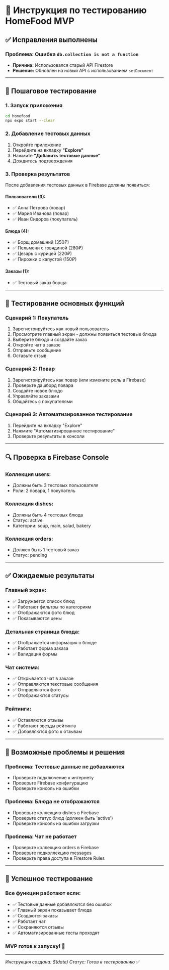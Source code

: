 # 🧪 Инструкция по тестированию HomeFood MVP

## ✅ **Исправления выполнены**

### **Проблема:** Ошибка `db.collection is not a function`
- **Причина:** Использовался старый API Firestore
- **Решение:** Обновлен на новый API с использованием `setDocument`

---

## 🚀 **Пошаговое тестирование**

### **1. Запуск приложения**
```bash
cd homefood
npx expo start --clear
```

### **2. Добавление тестовых данных**
1. Откройте приложение
2. Перейдите на вкладку **"Explore"**
3. Нажмите **"Добавить тестовые данные"**
4. Дождитесь подтверждения

### **3. Проверка результатов**
После добавления тестовых данных в Firebase должны появиться:

#### **Пользователи (3):**
- ✅ Анна Петрова (повар)
- ✅ Мария Иванова (повар)  
- ✅ Иван Сидоров (покупатель)

#### **Блюда (4):**
- ✅ Борщ домашний (350₽)
- ✅ Пельмени с говядиной (280₽)
- ✅ Цезарь с курицей (220₽)
- ✅ Пирожки с капустой (150₽)

#### **Заказы (1):**
- ✅ Тестовый заказ борща

---

## 🎯 **Тестирование основных функций**

### **Сценарий 1: Покупатель**
1. Зарегистрируйтесь как новый пользователь
2. Просмотрите главный экран - должны появиться тестовые блюда
3. Выберите блюдо и создайте заказ
4. Откройте чат в заказе
5. Отправьте сообщение
6. Оставьте отзыв

### **Сценарий 2: Повар**
1. Зарегистрируйтесь как повар (или измените роль в Firebase)
2. Проверьте дашборд повара
3. Создайте новое блюдо
4. Управляйте заказами
5. Общайтесь с покупателями

### **Сценарий 3: Автоматизированное тестирование**
1. Перейдите на вкладку "Explore"
2. Нажмите "Автоматизированное тестирование"
3. Проверьте результаты в консоли

---

## 🔍 **Проверка в Firebase Console**

### **Коллекция users:**
- Должны быть 3 тестовых пользователя
- Роли: 2 повара, 1 покупатель

### **Коллекция dishes:**
- Должны быть 4 тестовых блюда
- Статус: active
- Категории: soup, main, salad, bakery

### **Коллекция orders:**
- Должен быть 1 тестовый заказ
- Статус: pending

---

## ✅ **Ожидаемые результаты**

### **Главный экран:**
- ✅ Загружается список блюд
- ✅ Работают фильтры по категориям
- ✅ Отображаются фото блюд
- ✅ Показываются цены

### **Детальная страница блюда:**
- ✅ Отображается информация о блюде
- ✅ Работает форма заказа
- ✅ Валидация формы

### **Чат система:**
- ✅ Открывается чат в заказе
- ✅ Отправляются текстовые сообщения
- ✅ Отправляются фото
- ✅ Отображаются статусы

### **Рейтинги:**
- ✅ Оставляются отзывы
- ✅ Работают звезды рейтинга
- ✅ Добавляются фото к отзывам

---

## 🐛 **Возможные проблемы и решения**

### **Проблема: Тестовые данные не добавляются**
- Проверьте подключение к интернету
- Проверьте Firebase конфигурацию
- Проверьте консоль на ошибки

### **Проблема: Блюда не отображаются**
- Проверьте коллекцию dishes в Firebase
- Проверьте статус блюд (должен быть 'active')
- Проверьте консоль на ошибки загрузки

### **Проблема: Чат не работает**
- Проверьте коллекцию orders в Firebase
- Проверьте подколлекцию messages
- Проверьте права доступа в Firestore Rules

---

## 🎉 **Успешное тестирование**

### **Все функции работают если:**
- ✅ Тестовые данные добавляются без ошибок
- ✅ Главный экран показывает блюда
- ✅ Создаются заказы
- ✅ Работает чат
- ✅ Сохраняются отзывы
- ✅ Автоматизированные тесты проходят

### **MVP готов к запуску!** 🚀

---

*Инструкция создана: $(date)*
*Статус: Готов к тестированию* ✅
